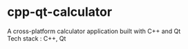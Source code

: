 # cpp-qt-calculator
A cross-platform calculator application built with C++ and Qt<br>
Tech stack : C++, Qt
